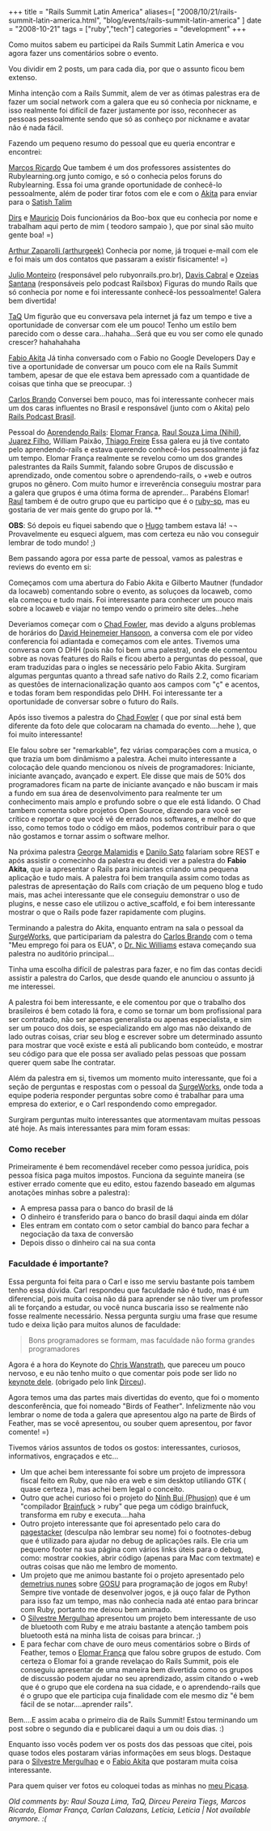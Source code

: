 +++
title = "Rails Summit Latin America"
aliases=[
  "2008/10/21/rails-summit-latin-america.html",
  "blog/events/rails-summit-latin-america"
]
date = "2008-10-21"
tags = ["ruby","tech"]
categories = "development"
+++

Como muitos sabem eu participei da Rails Summit Latin America e vou
agora fazer uns comentários sobre o evento.

Vou dividir em 2 posts, um para cada dia, por que o assunto ficou
bem extenso.

Minha intenção com a Rails Summit, alem de ver as ótimas palestras era
de fazer um social network com a galera que eu só conhecia por
nickname, e isso realmente foi difícil de fazer justamente por isso,
reconhecer as pessoas pessoalmente sendo que só as conheço por
nickname e avatar não é nada fácil.

Fazendo um pequeno resumo do pessoal que eu queria encontrar e encontrei:

[Marcos Ricardo](http://twitter.com/marcric "")
Que tambem é um dos professores assistentes do Rubylearning.org junto
comigo, e só o conhecia pelos foruns do Rubylearning. Essa foi uma
grande oportunidade de conhecê-lo pessoalmente, além de poder tirar
fotos com ele e com o [Akita](www.akitaonrails.com "") para enviar
para o [Satish Talim](http://rubylearning.org/class "")

[Dirs](http://twitter.com/dirs "") e [Mauricio](http://twitter.com/mauricio "")
Dois funcionários da Boo-box que eu conhecia por nome e trabalham aqui perto de mim ( teodoro sampaio ), que por sinal são muito gente boa! =)

[Arthur Zaparolli (arthurgeek)](http://www.arthurgeek.net/ "")
Conhecia por nome, já troquei e-mail com ele e foi mais um dos contatos que passaram a existir fisicamente! =)

[Julio Monteiro](http://rubyonrails.pro.br/ "") (responsável pelo
rubyonrails.pro.br), [Davis Cabral](http://daviscabral.com.br/ "") e
[Ozeias Santana](http://railsbox.org/ "") (responsáveis pelo podcast
Railsbox)
Figuras do mundo Rails que só conhecia por nome e foi
interessante conhecê-los pessoalmente! Galera bem divertida!

[TaQ](http://eustaquiorangel.com/ "")
Um figurão que eu conversava pela internet já faz um tempo e tive a
oportunidade de conversar com ele um pouco! Tenho um estilo bem
parecido com o desse cara...hahaha...Será que eu vou ser como ele
qunado crescer? hahahahaha

[Fabio Akita](http://akitaonrails.com "")
Já tinha conversado com o Fabio no Google Developers Day e tive a
oportunidade de conversar um pouco com ele na Rails Summit tambem,
apesar de que ele estava bem apressado com a quantidade de coisas que
tinha que se preocupar. :)

[Carlos Brando](http://nomedojogo.com "")
Conversei bem pouco, mas foi interessante conhecer mais um dos caras
influentes no Brasil e responsável (junto com o Akita) pelo
[Rails Podcast Brasil](http://podcast.rubyonrails.pro.br/ "").

Pessoal do [Aprendendo Rails](http://groups.google.com/group/aprendendo-rails?hl=en ""):
[Elomar França](http://twitter.com/elomar ""), [Raul Souza Lima (Nihil)](http://twitter.com/raulsouzalima ""), [Juarez Filho](http://twitter.com/juarezpaf ""), William Paixão, [Thiago Freire](http://twitter.com/freireag "")
Essa galera eu já tive contato pelo aprendendo-rails e estava querendo conhecê-los pessoalmente já faz um tempo.
Elomar França realmente se revelou como um dos grandes palestrantes da Rails Summit, falando sobre Grupos de discussão e aprendizado, onde comentou sobre o aprendendo-rails, o +web e outros grupos no gênero. Com muito humor e irreverência conseguiu mostrar para a galera que grupos é uma ótima forma de aprender... Parabéns Elomar!
[Raul](http://twitter.com/raulsouzalima "") tambem é de outro grupo que eu participo que é o [ruby-sp](http://groups.google.com.br/group/ruby-sp ""), mas eu gostaria de ver mais gente do grupo por lá. **

**OBS**: Só depois eu fiquei sabendo que o [Hugo](http://agaelebe.com "") tambem estava lá! ¬¬
Provavelmente eu esqueci alguem, mas com certeza eu não vou conseguir lembrar de todo mundo! ;)

Bem passando agora por essa parte de pessoal, vamos as palestras e
reviews do evento em si:

Começamos com uma abertura do Fabio Akita e Gilberto Mautner (fundador
da locaweb) comentando sobre o evento, as soluçoes da locaweb, como
ela começou e tudo mais. Foi interessante para conhecer um pouco mais
sobre a locaweb e viajar no tempo vendo o primeiro site deles...hehe

Deveriamos começar com o [Chad Fowler](http://chadfowler.com/ ""), mas
devido a alguns problemas de horários do
[David Heinemeier Hansoon](http://www.loudthinking.com/about.html ""),
a conversa com ele por vídeo conferencia foi adiantada e começamos com
ele antes.  Tivemos uma conversa com O DHH (pois não foi bem uma
palestra), onde ele comentou sobre as novas features do Rails e ficou
aberto a perguntas do pessoal, que eram traduzidas para o ingles se
necessário pelo Fabio Akita.  Surgiram algumas perguntas quanto a
thread safe nativo do Rails 2.2, como ficariam as questões de
internacionalização quanto aos campos com "ç" e acentos, e todas foram
bem respondidas pelo DHH. Foi interessante ter a oportunidade de
conversar sobre o futuro do Rails.

Após isso tivemos a palestra do [Chad Fowler](http://chadfowler.com/
"") ( que por sinal está bem diferente da foto dele que colocaram na
chamada do evento....hehe ), que foi muito interessante!

Ele falou sobre ser "remarkable", fez várias comparações com a musica,
o que trazia um bom dinâmismo a palestra.  Achei muito interessante a
colocação dele quando mencionou os níveis de programadores: Iniciante,
iniciante avançado, avançado e expert.  Ele disse que mais de 50% dos
programadores ficam na parte de iniciante avançado e não buscam ir
mais a fundo em sua área de desenvolvimento para realmente ter um
conhecimento mais amplo e profundo sobre o que ele está lidando.  O
Chad tambem comenta sobre projetos Open Source, dizendo para você ser
crítico e reportar o que você vê de errado nos softwares, e melhor do
que isso, como temos todo o código em mãos, podemos contribuir para o
que não gostamos e tornar assim o software melhor.

Na próxima palestra [George Malamidis](http://nutrun.com/ "") e
[Danilo Sato](http://www.dtsato.com/blog/ "") falariam sobre REST e
após assistir o comecinho da palestra eu decidi ver a palestra do
**Fabio Akita**, que ia apresentar o Rails para iniciantes criando uma
pequena aplicação e tudo mais. A palestra foi bem tranquila assim
como todas as palestras de apresentação do Rails com criação de um
pequeno blog e tudo mais, mas achei interessante que ele conseguiu
demonstrar o uso de plugins, e nesse caso ele utilizou o
active_scaffold, e foi bem interessante mostrar o que o Rails pode
fazer rapidamente com plugins.

Terminando a palestra do Akita, enquanto entram na sala o pessoal da
[SurgeWorks](http://surgeworks.com/ ""), que participariam da palestra
do [Carlos Brando](http://nomedojogo.com "") com o tema "Meu emprego
foi para os EUA", o [Dr. Nic Williams](http://drnicwilliams.com/ "")
estava começando sua palestra no auditório principal...

Tinha uma escolha difícil de palestras para fazer, e no fim das contas
decidi assistir a palestra do Carlos, que desde quando ele anunciou o
assunto já me interessei.

A palestra foi bem interessante, e ele comentou por que o trabalho dos
brasileiros é bem cotado lá fora, e como se tornar um bom profissional
para ser contratado, não ser apenas generalista ou apenas
especialista, e sim ser um pouco dos dois, se especializando em algo
mas não deixando de lado outras coisas, criar seu blog e escrever
sobre um determinado assunto para mostrar que você existe e está ali
publicando bom conteúdo, e mostrar seu código para que ele possa ser
avaliado pelas pessoas que possam querer quem sabe lhe contratar.

Além da palestra em si, tivemos um momento muito interessante, que foi
a seção de perguntas e respostas com o pessoal da
[SurgeWorks](http://surgeworks.com/ ""), onde toda a equipe poderia
responder perguntas sobre como é trabalhar para uma empresa do
exterior, e o Carl respondendo como empregador.

Surgiram perguntas muito interessantes que atormentavam muitas pessoas
até hoje. As mais interessantes para mim foram essas:

### Como receber

Primeiramente é bem recomendável receber como pessoa jurídica, pois pessoa física paga muitos impostos.
Funciona da seguinte maneira (se estiver errado comente que eu edito, estou fazendo baseado em algumas anotações minhas sobre a palestra):

* A empresa passa para o banco do brasil de lá
* O dinheiro é transferido para o banco do brasil daqui ainda em dólar
* Eles entram em contato com o setor cambial do banco para fechar a negociação da taxa de conversão
* Depois disso o dinheiro cai na sua conta</blockquote>

### Faculdade é importante?

Essa pergunta foi feita para o Carl e isso me serviu bastante pois tambem tenho essa dúvida.
Carl respondeu que faculdade não é tudo, mas é um diferencial, pois muita coisa não dá para aprender se não tiver um professor ali te forçando a estudar, ou você nunca buscaria isso se realmente não fosse realmente necessário.
Nessa pergunta surgiu uma frase que resume tudo e deixa lição para muitos alunos de faculdade:

> Bons programadores se formam, mas faculdade não forma grandes programadores

Agora é a hora do Keynote do [Chris Wanstrath](http://errtheblog.com/
""), que pareceu um pouco nervoso, e eu não tenho muito o que comentar
pois pode ser lido no [keynote dele](http://gist.github.com/6443
""). (obrigado pelo link [Dirceu](http://dirceu.info/blog "")).

Agora temos uma das partes mais divertidas do evento, que foi o
momento desconferência, que foi nomeado "Birds of Feather".
Infelizmente não vou lembrar o nome de toda a galera que apresentou
algo na parte de Birds of Feather, mas se você apresentou, ou souber
quem apresentou, por favor comente! =)

Tivemos vários assuntos de todos os gostos: interessantes, curiosos,
informativos, engraçados e etc...

* Um que achei bem interessante foi sobre um projeto de impressora fiscal feito em Ruby, que não era web e sim desktop utiliando GTK ( quase certeza ), mas achei bem legal o conceito.
* Outro que achei curioso foi o projeto do [Ninh Bui (Phusion)](http://www.phusion.nl/about.html "") que é um "compilador [Brainfuck](http://en.wikipedia.org/wiki/Brainfuck "") &gt; ruby" que pega um código brainfuck, transforma em ruby e executa....haha
* Outro projeto interessante que foi apresentado pelo cara do [pagestacker](http://www.pagestacker.com/br/home "") (desculpa não lembrar seu nome) foi o footnotes-debug que é utilizado para ajudar no debug de aplicações rails. Ele cria um pequeno footer na sua página com vários links úteis para o debug, como: mostrar cookies, abrir código (apenas para Mac com textmate) e outras coisas que não me lembro de momento.
* Um projeto que me animou bastante foi o projeto apresentado pelo [demetrius nunes](http://www.demetriusnunes.com/ "") sobre [GOSU](http://code.google.com/p/gosu/ "") para programação de jogos em Ruby! Sempre tive vontade de desenvolver jogos, e já ouço falar de Python para isso faz um tempo, mas não conhecia nada até entao para brincar com Ruby, portanto me deixou bem animado.
*  O [Silvestre Mergulhao](http://mergulhao.info/ "") apresentou um projeto bem interessante de uso de bluetooth com Ruby e me atraiu bastante a atenção tambem pois bluetooth está na minha lista de coisas para brincar. ;)
* E para fechar com chave de ouro meus comentários sobre o Birds of Feather, temos o [Elomar França](http://maisweb.org/blogdoelomar/ "") que falou sobre grupos de estudo. Com certeza o Elomar foi a grande revelaçao do Rails Summit, pois ele conseguiu apresentar de uma maneira bem divertida como os grupos de discussão podem ajudar no seu aprendizado, assim citando o +web que é o grupo que ele cordena na sua cidade, e o aprendendo-rails que é o grupo que ele participa cuja finalidade com ele mesmo diz "é bem fácil de se notar....aprender rails".

Bem....E assim acaba o primeiro dia de Rails Summit! Estou terminando
um post sobre o segundo dia e publicarei daqui a um ou dois dias. :)

Enquanto isso vocês podem ver os posts dos das pessoas que citei, pois
quase todos eles postaram várias informações em seus blogs.  Destaque
para o [Silvestre Mergulhao](http://mergulhao.info/ "") e o
[Fabio Akita](http://akitaonrails.com/2008/10/20/rails-summit-sucesso-comunidade "")
que postaram muita coisa interessante.

Para quem quiser ver fotos eu coloquei todas as minhas no
[meu Picasa](http://picasaweb.google.com/Willian.molinari/RailsSummit "").



_Old comments by: Raul Souza Lima, TaQ, Dirceu Pereira Tiegs, Marcos Ricardo, Elomar França, Carlan Calazans, Letícia, Letícia | Not available anymore. :(_
